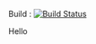 Build : [![Build Status](https://travis-ci.org/galexandre/morphiaTest.svg?branch=master)](https://travis-ci.org/galexandre/morphiaTest)

Hello
